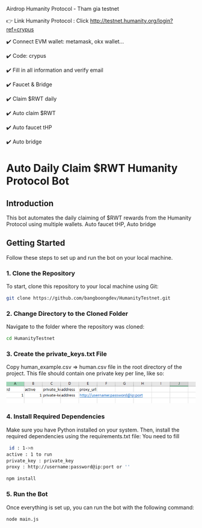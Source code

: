 
Airdrop Humanity Protocol - Tham gia testnet

👉 Link Humanity Protocol : Click http://testnet.humanity.org/login?ref=crypus

✔️ Connect EVM wallet:  metamask, okx wallet...

✔️ Code: crypus

✔️ Fill in all information and verify email

✔️ Faucet & Bridge

✔️ Claim $RWT daily


✔️ Auto claim $RWT

✔️ Auto faucet tHP

✔️ Auto bridge


# Auto Daily Claim $RWT Humanity Protocol Bot

## Introduction
This bot automates the daily claiming of $RWT rewards from the Humanity Protocol using multiple wallets. 
Auto faucet tHP, Auto bridge

## Getting Started

Follow these steps to set up and run the bot on your local machine.

### 1. Clone the Repository

To start, clone this repository to your local machine using Git:

```bash
git clone https://github.com/bangboongdev/HumanityTestnet.git
```

### 2. Change Directory to the Cloned Folder

Navigate to the folder where the repository was cloned:

```bash
cd HumanityTestnet
```

### 3. Create the private_keys.txt File
Copy human_example.csv =>  human.csv  file in the root directory of the project. This file should contain one private key per line, like so:

![alt text](image.png)

### 4. Install Required Dependencies
Make sure you have Python installed on your system. Then, install the required dependencies using the requirements.txt file:
You need to fill 
``` bash
 id : 1->n
active : 1 to run 
private_key : private_key
proxy : http://username:password@ip:port or ''
```
```bash
npm install
```

### 5. Run the Bot
Once everything is set up, you can run the bot with the following command:

```bash
node main.js
```
